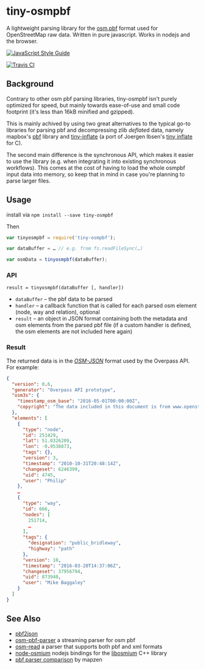 # tiny-osmpbf

A lightweight parsing library for the [osm.pbf](https://wiki.openstreetmap.org/wiki/PBF_Format) format used for OpenStreetMap raw data.
Written in pure javascript. Works in nodejs and the browser.

[![JavaScript Style Guide](https://cdn.rawgit.com/feross/standard/master/badge.svg)](https://github.com/feross/standard)

[![Travis CI](https://travis-ci.org/tyrasd/tiny-osmpbf.svg)](https://travis-ci.org/tyrasd/tiny-osmpbf)

## Background

Contrary to other osm pbf parsing libraries, tiny-osmpbf isn't purely optimized for speed, but mainly towards ease-of-use and small code footprint (it's less than 16kB minified and gzipped).

This is mainly achived by using two great alternatives to the typical go-to libraries for parsing pbf and decompressing zlib *deflate*d data, namely mapbox's [pbf](https://github.com/mapbox/pbf) library and [tiny-inflate](https://github.com/devongovett/tiny-inflate) (a port of Joergen Ibsen's [tiny inflate](https://bitbucket.org/jibsen/tinf) for C).

The second main difference is the synchronous API, which makes it easier to use the library (e.g. when integrating it into existing synchronous workflows). This comes at the cost of having to load the whole osmpbf input data into memory, so keep that in mind in case you're planning to parse larger files.

## Usage

install via `npm install --save tiny-osmpbf`

Then

```javascript
var tinyosmpbf = require('tiny-osmpbf');

var dataBuffer = … // e.g. from fs.readFileSync(…)

var osmData = tinyosmpbf(dataBuffer);
```

### API

    result = tinyosmpbf(dataBuffer [, handler])

* `dataBuffer` – the pbf data to be parsed
* `handler` – a callback function that is called for each parsed osm element (node, way and relation), optional
* `result` – an object in JSON format containing both the metadata and osm elements from the parsed pbf file (if a custom handler is defined, the osm elements are not included here again)

### Result

The returned data is in the [*OSM-JSON*](https://overpass-api.de/output_formats.html#json) format used by the Overpass API. For example:

```json
{
  "version": 0.6,
  "generator": "Overpass API prototype",
  "osm3s": {
    "timestamp_osm_base": "2016-05-01T00:00:00Z",
    "copyright": "The data included in this document is from www.openstreetmap.org. The data is made available under ODbL."
  },
  "elements": [
    {
      "type": "node",
      "id": 251429,
      "lat": 51.0326209,
      "lon": -0.9538873,
      "tags": {},
      "version": 3,
      "timestamp": "2010-10-31T20:48:14Z",
      "changeset": 6246399,
      "uid": 4745,
      "user": "Philip"
    },
    …
    {
      "type": "way",
      "id": 666,
      "nodes": [
        251714,
        …
      ],
      "tags": {
        "designation": "public_bridleway",
        "highway": "path"
      },
      "version": 10,
      "timestamp": "2016-03-20T14:37:06Z",
      "changeset": 37956794,
      "uid": 873940,
      "user": "Mike Baggaley"
    }
  ]
}
```

## See Also

* [pbf2json](https://github.com/pelias/pbf2json)
* [osm-pbf-parser](https://www.npmjs.com/package/osm-pbf-parser) a streaming parser for osm pbf
* [osm-read](https://github.com/marook/osm-read) a parser that supports both pbf and xml formats
* [node-osmium](https://github.com/osmcode/node-osmium) nodejs bindings for the [libosmium](https://github.com/osmcode/libosmium) C++ library
* [pbf parser comparison](https://github.com/pelias/pbf-parser-comparison) by mapzen
